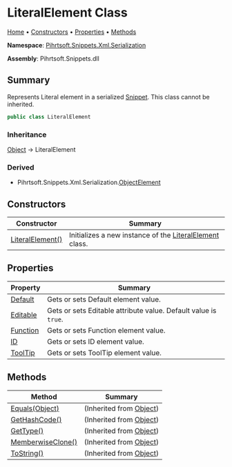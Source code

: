 <a name="_top"></a>

# LiteralElement Class

[Home](../../../../../README.md#_top) &#x2022; [Constructors](#constructors) &#x2022; [Properties](#properties) &#x2022; [Methods](#methods)

**Namespace**: [Pihrtsoft.Snippets.Xml.Serialization](../README.md#_top)

**Assembly**: Pihrtsoft\.Snippets\.dll

## Summary

Represents Literal element in a serialized [Snippet](../../../Snippet/README.md#_top)\. This class cannot be inherited\.

```csharp
public class LiteralElement
```

### Inheritance

[Object](https://docs.microsoft.com/en-us/dotnet/api/system.object) &#x2192; LiteralElement

### Derived

* Pihrtsoft\.Snippets\.Xml\.Serialization\.[ObjectElement](../ObjectElement/README.md#_top)

## Constructors

| Constructor | Summary |
| ----------- | ------- |
| [LiteralElement()](-ctor/README.md#_top) | Initializes a new instance of the [LiteralElement](#_top) class\. |

## Properties

| Property | Summary |
| -------- | ------- |
| [Default](Default/README.md#_top) | Gets or sets Default element value\. |
| [Editable](Editable/README.md#_top) | Gets or sets Editable attribute value\. Default value is `true`\. |
| [Function](Function/README.md#_top) | Gets or sets Function element value\. |
| [ID](ID/README.md#_top) | Gets or sets ID element value\. |
| [ToolTip](ToolTip/README.md#_top) | Gets or sets ToolTip element value\. |

## Methods

| Method | Summary |
| ------ | ------- |
| [Equals(Object)](https://docs.microsoft.com/en-us/dotnet/api/system.object.equals) |  \(Inherited from [Object](https://docs.microsoft.com/en-us/dotnet/api/system.object)\) |
| [GetHashCode()](https://docs.microsoft.com/en-us/dotnet/api/system.object.gethashcode) |  \(Inherited from [Object](https://docs.microsoft.com/en-us/dotnet/api/system.object)\) |
| [GetType()](https://docs.microsoft.com/en-us/dotnet/api/system.object.gettype) |  \(Inherited from [Object](https://docs.microsoft.com/en-us/dotnet/api/system.object)\) |
| [MemberwiseClone()](https://docs.microsoft.com/en-us/dotnet/api/system.object.memberwiseclone) |  \(Inherited from [Object](https://docs.microsoft.com/en-us/dotnet/api/system.object)\) |
| [ToString()](https://docs.microsoft.com/en-us/dotnet/api/system.object.tostring) |  \(Inherited from [Object](https://docs.microsoft.com/en-us/dotnet/api/system.object)\) |

